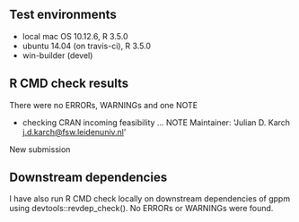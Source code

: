 ## Test environments
* local mac OS 10.12.6, R 3.5.0 
* ubuntu 14.04 (on travis-ci), R 3.5.0 
* win-builder (devel) 

## R CMD check results
There were no ERRORs, WARNINGs and one NOTE

* checking CRAN incoming feasibility ... NOTE
Maintainer: ‘Julian D. Karch <j.d.karch@fsw.leidenuniv.nl>’

New submission

## Downstream dependencies
I have also run R CMD check locally on downstream dependencies of gppm using devtools::revdep_check(). No ERRORs or WARNINGs were found.

